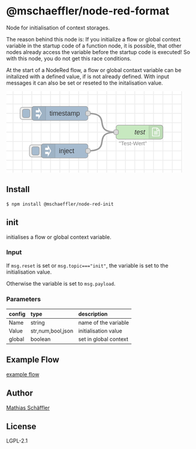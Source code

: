# @mschaeffler/node-red-format

Node for initialisation of context storages.

The reason behind this node is: If you initialize a flow or global context variable in the startup code of a function node, 
it is possible, that other nodes already access the variable before the startup code is executed!
So with this node, you do not get this race conditions.

At the start of a NodeRed flow, a flow or global contaxt variable can be initalized with a defined value, if is not already defined.
With input messages it can also be set or reseted to the initalisation value.

![image of nodes](https://github.com/m-schaeffler/node-red-my-nodes/raw/main/node-red-init/examples/init.png)

## Install

```
$ npm install @mschaeffler/node-red-init
```

## init

initialises a flow or global context variable.

### Input

If `msg.reset` is set or `msg.topic==="init"`, the variable is set to the initialisation value.

Otherwise the variable is set to `msg.payload`.

### Parameters

|config| type   | description                       |
|:-----|:-------|:----------------------------------|
|Name  | string | name of the variable              |
|Value | str,num,bool,json | initialisation value   |
|global|boolean | set in global context             |

## Example Flow

[example flow](https://github.com/m-schaeffler/node-red-my-nodes/raw/main/node-red-init/examples/init.json)

## Author

[Mathias Schäffler](https://github.com/m-schaeffler)

## License

LGPL-2.1
